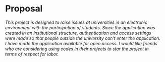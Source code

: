 # Proposal
*This project is designed to raise issues at universities in an electronic environment with the participation of students. Since the application was created in an institutional structure, authentication and access settings were made so that people outside the university can't enter the application.*
*I have made the application available for open access. I would like friends who are considering using codes in their projects to star the project in terms of respect for labor.*


